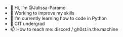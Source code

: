 - 👋 Hi, I’m @Julissa-Paramo
- 👀 Working to improve my skills
- 🌱 I’m currently learning how to code in Python
- 💞️ CIT undergrad
- 📫 How to reach me: discord / gh0st.in.the.machine

<!---
Julissa-Paramo/Julissa-Paramo is a ✨ special ✨ repository because its `README.md` (this file) appears on your GitHub profile.
You can click the Preview link to take a look at your changes.
--->
